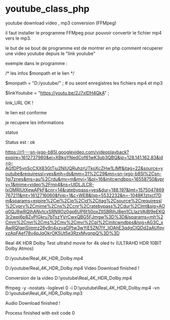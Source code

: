 # youtube_class_php


youtube download video , mp3 conversion (FFMpeg)

il faut installer le programme FFMpeg pour pouvoir convertir le fichier mp4 vers le mp3.

le but de se bout de programme est de montrer en php comment recuperer une video youtube depuis le "link youtube"

exemple dans le programme : 
<p>
/*
les infos  $monpath et le lien
*/

$monpath = "D:/youtube/" ;  # ou seont enregistres les fichiers mp4 et mp3

$linkYoutube = "https://youtu.be/2J7xlDH4QkA" ;

</p>


link_URL OK !

le lien est conforme 

je recupere les informations

status

Status est : ok

https://r1---sn-jxgo-b85l.googlevideo.com/videoplayback?expire=1612737980&ei=XBkgYNedCof61wK3ub3QBQ&ip=128.141.162.83&id=o-AGfDP5ynScCXX83GtTiu2NlUQRuhzrUTkoXcZHw1LlMf&itag=22&source=youtube&requiressl=yes&mh=ds&mm=31%2C29&mn=sn-jxgo-b85l%2Csn-1gi7znes&ms=au%2Crdu&mv=m&mvi=1&pl=16&initcwndbps=16558750&vprv=1&mime=video%2Fmp4&ns=UIDLJLCR-IxOMRIUtXewAPkF&cnr=14&ratebypass=yes&dur=188.197&lmt=1575047869767211&mt=1612716060&fvip=1&c=WEB&txp=5532232&n=-1048K1ztxcf7Dm&sparams=expire%2Cei%2Cip%2Cid%2Citag%2Csource%2Crequiressl%2Cvprv%2Cmime%2Cns%2Ccnr%2Cratebypass%2Cdur%2Clmt&sig=AOq0QJ8wRQIhANvtcxSRN9Oz0gp6UP6t1i0oxZtlSBRjhJ8en1CLlazVAiBl9eEKQ3r2wpj6p8ZvPIGkru7bTszYVrCwxQBG5FJmgw%3D%3D&lsparams=mh%2Cmm%2Cmn%2Cms%2Cmv%2Cmvi%2Cpl%2Cinitcwndbps&lsig=AG3C_xAwRQIgejSimmz26y9n4xzvaGPtw3wYiE5ZN7lY_ljOAhE3qdgCIQDd2aAUfqyxzApFAef78v4pJqOkrOK5Ut5e3RzxMyqnpQ%3D%3D

Real 4K HDR Dolby Test ultrahd movie for 4k oled tv (ULTRAHD HDR 10BIT Dolby Atmos)

D:/youtube/Real_4K_HDR_Dolby.mp4

D:/youtube/Real_4K_HDR_Dolby.mp4  Video Download finished ! 

Conversion de la video D:\youtube\Real_4K_HDR_Dolby.mp4

ffmpeg -y -nostats -loglevel 0 -i D:\youtube\Real_4K_HDR_Dolby.mp4 -vn D:\youtube\Real_4K_HDR_Dolby.mp3

Audio Download finished ! 

Process finished with exit code 0

